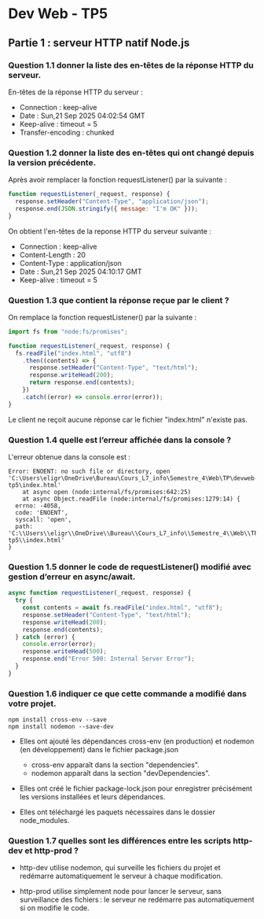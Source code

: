 # Dev Web - TP5

## Partie 1 : serveur HTTP natif Node.js

### Question 1.1 donner la liste des en-têtes de la réponse HTTP du serveur.


En-têtes de la réponse HTTP du serveur :   

 * Connection :  keep-alive  
 * Date :  Sun,21 Sep 2025 04:02:54 GMT  
 * Keep-alive :  timeout = 5  
 * Transfer-encoding :  chunked

### Question 1.2 donner la liste des en-têtes qui ont changé depuis la version précédente.

Après avoir remplacer la fonction requestListener() par la suivante :

```js
function requestListener(_request, response) {
  response.setHeader("Content-Type", "application/json");
  response.end(JSON.stringify({ message: "I'm OK" }));
}
```

On obtient l'en-têtes de la reponse HTTP du serveur suivante :

 * Connection :  keep-alive
 * Content-Length :  20
 * Content-Type :  application/json
 * Date :  Sun,21 Sep 2025 04:10:17 GMT  
 * Keep-alive :  timeout = 5  
 

### Question 1.3 que contient la réponse reçue par le client ?

On remplace la fonction requestListener() par la suivante : 

```js
import fs from "node:fs/promises";

function requestListener(_request, response) {
  fs.readFile("index.html", "utf8")
    .then((contents) => {
      response.setHeader("Content-Type", "text/html");
      response.writeHead(200);
      return response.end(contents);
    })
    .catch((error) => console.error(error));
}
```

Le client ne reçoit aucune réponse car le fichier "index.html" n'existe pas.


### Question 1.4 quelle est l’erreur affichée dans la console ?

L'erreur obtenue dans la console est :

```
Error: ENOENT: no such file or directory, open 'C:\Users\eligr\OneDrive\Bureau\Cours_L7_info\Semestre_4\Web\TP\devweb-tp5\index.html'
    at async open (node:internal/fs/promises:642:25)
    at async Object.readFile (node:internal/fs/promises:1279:14) {
  errno: -4058,
  code: 'ENOENT',
  syscall: 'open',
  path: 'C:\\Users\\eligr\\OneDrive\\Bureau\\Cours_L7_info\\Semestre_4\\Web\\TP\\devweb-tp5\\index.html'
}
```

### Question 1.5 donner le code de requestListener() modifié avec gestion d’erreur en async/await.

```js
async function requestListener(_request, response) {
  try {
    const contents = await fs.readFile("index.html", "utf8");
    response.setHeader("Content-Type", "text/html");
    response.writeHead(200);
    response.end(contents);
  } catch (error) {
    console.error(error);
    response.writeHead(500);
    response.end("Error 500: Internal Server Error");
  }
}
```


### Question 1.6 indiquer ce que cette commande a modifié dans votre projet.

```
npm install cross-env --save
npm install nodemon --save-dev
```


* Elles ont ajouté les dépendances cross-env (en production) et nodemon (en développement) dans le fichier package.json

  * cross-env apparaît dans la section "dependencies".
  * nodemon apparaît dans la section "devDependencies".  

* Elles ont créé le fichier package-lock.json pour enregistrer précisément les versions installées et leurs dépendances.  

* Elles ont téléchargé les paquets nécessaires dans le dossier node_modules.


### Question 1.7 quelles sont les différences entre les scripts http-dev et http-prod ?

* http-dev utilise nodemon, qui surveille les fichiers du projet et redémarre automatiquement le serveur à chaque modification. 

* http-prod utilise simplement node pour lancer le serveur, sans surveillance des fichiers : le serveur ne redémarre pas automatiquement si on modifie le code.











